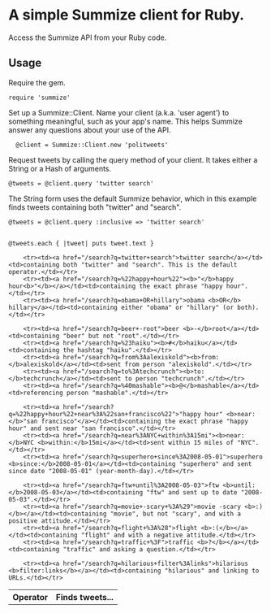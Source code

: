 # A simple Summize client for Ruby.

Access the Summize API from your Ruby code.

## Usage

Require the gem.

    require 'summize'

Set up a Summize::Client. Name your client (a.k.a. 'user agent') to something meaningful, such as your app's name. This helps Summize answer any questions about your use of the API.

	  @client = Summize::Client.new 'politweets'
	
Request tweets by calling the query method of your client. It takes either a String or a Hash of arguments.

    @tweets = @client.query 'twitter search'

The String form uses the default Summize behavior, which in this example finds tweets containing both "twitter" and "search".

    @tweets = @client.query :inclusive => 'twitter search'
    

    @tweets.each { |tweet| puts tweet.text }

<table>
		<tr><th>Operator</th><th>Finds tweets...</th></tr>
    
		<tr><td><a href="/search?q=twitter+search">twitter search</a></td><td>containing both "twitter" and "search". This is the default operator.</td></tr>
		<tr><td><a href="/search?q=%22happy+hour%22"><b>"</b>happy hour<b>"</b></a></td><td>containing the exact phrase "happy hour".</td></tr>
		<tr><td><a href="/search?q=obama+OR+hillary">obama <b>OR</b> hillary</a></td><td>containing either "obama" or "hillary" (or both).</td></tr>
    
		<tr><td><a href="/search?q=beer+-root">beer <b>-</b>root</a></td><td>containing "beer" but not "root".</td></tr>
		<tr><td><a href="/search?q=%23haiku"><b>#</b>haiku</a></td><td>containing the hashtag "haiku".</td></tr>	
		<tr><td><a href="/search?q=from%3Aalexiskold"><b>from:</b>alexiskold</a></td><td>sent from person "alexiskold".</td></tr>	
		<tr><td><a href="/search?q=to%3Atechcrunch"><b>to:</b>techcrunch</a></td><td>sent to person "techcrunch".</td></tr>	
		<tr><td><a href="/search?q=%40mashable"><b>@</b>mashable</a></td><td>referencing person "mashable".</td></tr>
    
		<tr><td><a href="/search?q=%22happy+hour%22+near%3A%22san+francisco%22">"happy hour" <b>near:</b>"san francisco"</a></td><td>containing the exact phrase "happy hour" and sent near "san francisco".</td></tr>
		<tr><td><a href="/search?q=near%3ANYC+within%3A15mi"><b>near:</b>NYC <b>within:</b>15mi</a></td><td>sent within 15 miles of "NYC".</td></tr>	
		<tr><td><a href="/search?q=superhero+since%3A2008-05-01">superhero <b>since:</b>2008-05-01</a></td><td>containing "superhero" and sent since date "2008-05-01" (year-month-day).</td></tr>
    
		<tr><td><a href="/search?q=ftw+until%3A2008-05-03">ftw <b>until:</b>2008-05-03</a></td><td>containing "ftw" and sent up to date "2008-05-03".</td></tr>
		<tr><td><a href="/search?q=movie+-scary+%3A%29">movie -scary <b>:)</b></a></td><td>containing "movie", but not "scary", and with a positive attitude.</td></tr>
		<tr><td><a href="/search?q=flight+%3A%28">flight <b>:(</b></a></td><td>containing "flight" and with a negative attitude.</td></tr>
		<tr><td><a href="/search?q=traffic+%3F">traffic <b>?</b></a></td><td>containing "traffic" and asking a question.</td></tr>
    
		<tr><td><a href="/search?q=hilarious+filter%3Alinks">hilarious <b>filter:links</b></a></td><td>containing "hilarious" and linking to URLs.</td></tr>
</table>
